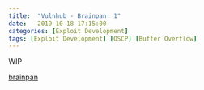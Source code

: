 ```yaml
---
title:  "Vulnhub - Brainpan: 1"
date:   2019-10-18 17:15:00
categories: [Exploit Development]
tags: [Exploit Development] [OSCP] [Buffer Overflow]
---
```


WIP

[brainpan][brainpan]

[brainpan]: https://www.vulnhub.com/entry/brainpan-1,51/